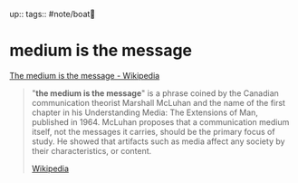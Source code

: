 up:: 
tags:: #note/boat🚤 

# medium is the message



[The medium is the message - Wikipedia](https://en.wikipedia.org/wiki/The_medium_is_the_message)

> "**the medium is the message**" is a phrase coined by the Canadian communication theorist Marshall McLuhan and the name of the first chapter in his Understanding Media: The Extensions of Man, published in 1964. McLuhan proposes that a communication medium itself, not the messages it carries, should be the primary focus of study. He showed that artifacts such as media affect any society by their characteristics, or content.
>
> [Wikipedia](https://en.wikipedia.org/wiki/The%20medium%20is%20the%20message)



